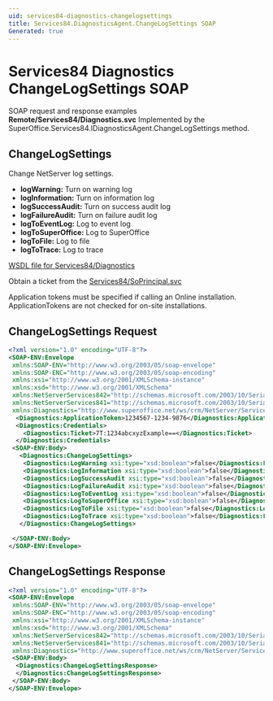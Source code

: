 ```yaml
---
uid: services84-diagnostics-changelogsettings
title: Services84.DiagnosticsAgent.ChangeLogSettings SOAP
Generated: true
---
```


# Services84 Diagnostics ChangeLogSettings SOAP

SOAP request and response examples **Remote/Services84/Diagnostics.svc**
Implemented by the <see cref="M:SuperOffice.Services84.IDiagnosticsAgent.ChangeLogSettings">SuperOffice.Services84.IDiagnosticsAgent.ChangeLogSettings</see> method.

## ChangeLogSettings

Change NetServer log settings.

* **logWarning:** Turn on warning log
* **logInformation:** Turn on information log
* **logSuccessAudit:** Turn on success audit log
* **logFailureAudit:** Turn on failure audit log
* **logToEventLog:** Log to event log
* **logToSuperOffice:** Log to SuperOffice
* **logToFile:** Log to file
* **logToTrace:** Log to trace



[WSDL file for Services84/Diagnostics](../Services84-Diagnostics.md)

Obtain a ticket from the [Services84/SoPrincipal.svc](../SoPrincipal/SoPrincipal.md)

Application tokens must be specified if calling an Online installation. ApplicationTokens are not checked for on-site installations.

## ChangeLogSettings Request

```xml
<?xml version="1.0" encoding="UTF-8"?>
<SOAP-ENV:Envelope
 xmlns:SOAP-ENV="http://www.w3.org/2003/05/soap-envelope"
 xmlns:SOAP-ENC="http://www.w3.org/2003/05/soap-encoding"
 xmlns:xsi="http://www.w3.org/2001/XMLSchema-instance"
 xmlns:xsd="http://www.w3.org/2001/XMLSchema"
 xmlns:NetServerServices842="http://schemas.microsoft.com/2003/10/Serialization/Arrays"
 xmlns:NetServerServices841="http://schemas.microsoft.com/2003/10/Serialization/"
 xmlns:Diagnostics="http://www.superoffice.net/ws/crm/NetServer/Services84">
  <Diagnostics:ApplicationToken>1234567-1234-9876</Diagnostics:ApplicationToken>
  <Diagnostics:Credentials>
    <Diagnostics:Ticket>7T:1234abcxyzExample==</Diagnostics:Ticket>
  </Diagnostics:Credentials>
 <SOAP-ENV:Body>
   <Diagnostics:ChangeLogSettings>
    <Diagnostics:LogWarning xsi:type="xsd:boolean">false</Diagnostics:LogWarning>
    <Diagnostics:LogInformation xsi:type="xsd:boolean">false</Diagnostics:LogInformation>
    <Diagnostics:LogSuccessAudit xsi:type="xsd:boolean">false</Diagnostics:LogSuccessAudit>
    <Diagnostics:LogFailureAudit xsi:type="xsd:boolean">false</Diagnostics:LogFailureAudit>
    <Diagnostics:LogToEventLog xsi:type="xsd:boolean">false</Diagnostics:LogToEventLog>
    <Diagnostics:LogToSuperOffice xsi:type="xsd:boolean">false</Diagnostics:LogToSuperOffice>
    <Diagnostics:LogToFile xsi:type="xsd:boolean">false</Diagnostics:LogToFile>
    <Diagnostics:LogToTrace xsi:type="xsd:boolean">false</Diagnostics:LogToTrace>
   </Diagnostics:ChangeLogSettings>

 </SOAP-ENV:Body>
</SOAP-ENV:Envelope>

```


## ChangeLogSettings Response

```xml
<?xml version="1.0" encoding="UTF-8"?>
<SOAP-ENV:Envelope
 xmlns:SOAP-ENV="http://www.w3.org/2003/05/soap-envelope"
 xmlns:SOAP-ENC="http://www.w3.org/2003/05/soap-encoding"
 xmlns:xsi="http://www.w3.org/2001/XMLSchema-instance"
 xmlns:xsd="http://www.w3.org/2001/XMLSchema"
 xmlns:NetServerServices842="http://schemas.microsoft.com/2003/10/Serialization/Arrays"
 xmlns:NetServerServices841="http://schemas.microsoft.com/2003/10/Serialization/"
 xmlns:Diagnostics="http://www.superoffice.net/ws/crm/NetServer/Services84">
 <SOAP-ENV:Body>
  <Diagnostics:ChangeLogSettingsResponse>
  </Diagnostics:ChangeLogSettingsResponse>
 </SOAP-ENV:Body>
</SOAP-ENV:Envelope>

```

